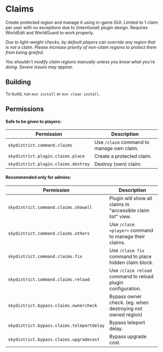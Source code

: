 # Claims
Create protected region and manage it using in-game GUI. Limited to 1 claim per user with no exceptions due to (intentional) plugin design. Requires WorldEdit and WorldGuard to work properly.

*Due to light-weight checks, by default players can override any region that is not a claim. Please increase priority of non-claim regions to protect them from being griefed.*

*You shouldn't modify claim regions manually unless you know what you're doing. Severe issues may appear.*

## Building
To build, run `mvn install` or `mvn clean install`.

## Permissions
#### Safe to be given to players:
Permission | Description
--- | ---
`skydistrict.command.claims` | Use `/claim` command to manage own claim.
`skydistrict.plugin.claims.place` | Create a protected claim.
`skydistrict.plugin.claims.destroy` | Destroy (own) claim.

#### Recommended only for admins:
Permission | Description
--- | ---
`skydistrict.command.claims.showall` | Plugin will show all claims in "accessible claim list" view.
`skydistrict.command.claims.others` | Use `/claim <player>` command to manage their claims.
`skydistrict.command.claims.fix` | Use `/claim fix` command to place hidden claim block.
`skydistrict.command.claims.reload` | Use `/claim reload` command to reload plugin configuration.
`skydistrict.bypass.claims.ownercheck` | Bypass owner check. (eg. when destroying not owned region)
`skydistrict.bypass.claims.teleportdelay` | Bypass teleport delay.
`skydistrict.bypass.claims.upgradecost` | Bypass upgrade cost.

